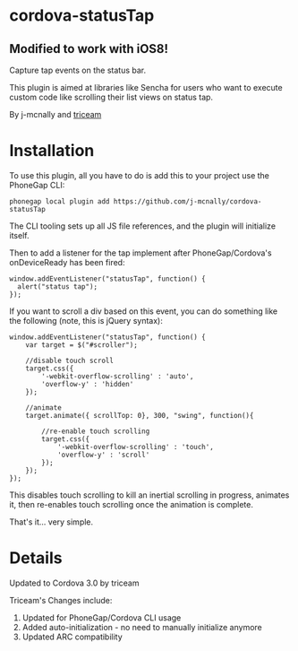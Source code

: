 cordova-statusTap
=================

Modified to work with iOS8!
---------------------------

Capture tap events on the status bar.

This plugin is aimed at libraries like Sencha for users who want to execute custom code like scrolling their list views on status tap.

By j-mcnally and [triceam](https://github.com/triceam/cordova-statusTap)

Installation
============

To use this plugin, all you have to do is add this to your project use the PhoneGap CLI:

```
phonegap local plugin add https://github.com/j-mcnally/cordova-statusTap
```
The CLI tooling sets up all JS file references, and the plugin will initialize itself.  

Then to add a listener for the tap implement after PhoneGap/Cordova's onDeviceReady has been fired:

```
window.addEventListener("statusTap", function() {
  alert("status tap");
});
```

If you want to scroll a div based on this event, you can do something like the following (note, this is jQuery syntax):

```
window.addEventListener("statusTap", function() {
	var target = $("#scroller");
	
	//disable touch scroll
	target.css({
		'-webkit-overflow-scrolling' : 'auto',
		'overflow-y' : 'hidden'
	});
	
	//animate
	target.animate({ scrollTop: 0}, 300, "swing", function(){
		
		//re-enable touch scrolling
		target.css({
			'-webkit-overflow-scrolling' : 'touch',
			'overflow-y' : 'scroll'
		});
	});
});
```

This disables touch scrolling to kill an inertial scrolling in progress, animates it, then re-enables touch scrolling once the animation is complete.



That's it... very simple.


Details
============

Updated to Cordova 3.0 by triceam

Triceam's Changes include:

1. Updated for PhoneGap/Cordova CLI usage
2. Added auto-initialization - no need to manually initialize anymore
3. Updated ARC compatibility
